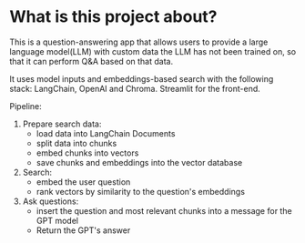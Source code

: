 # What is this project about?

This is a question-answering app that allows users to provide a large 
language model(LLM) with custom data the LLM has not been trained on, so
that it can perform Q&A based on that data. 

It uses model inputs and embeddings-based search with the following stack: 
LangChain, OpenAI and Chroma. Streamlit for the front-end.

Pipeline:
1. Prepare search data:
   - load data into LangChain Documents
   - split data into chunks
   - embed chunks into vectors
   - save chunks and embeddings into the vector database
2. Search: 
    - embed the user question
    - rank vectors by similarity to the question's embeddings
3. Ask questions:
    - insert the question and most relevant chunks into a message for the GPT model
    - Return the GPT's answer
   